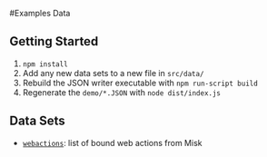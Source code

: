 #Examples Data

## Getting Started

1. `npm install`
2. Add any new data sets to a new file in `src/data/`
3. Rebuild the JSON writer executable with `npm run-script build`
4. Regenerate the `demo/*.JSON` with `node dist/index.js`

## Data Sets

- [`webactions`](https://square.github.io/misk-web/examples/data/demo/webactions.json): list of bound web actions from Misk
